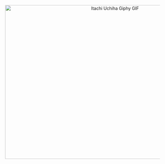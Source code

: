 <div align="center">
    <img height="500" width="700" src="https://media.giphy.com/media/kN79e1NI1QErC/giphy.gif" alt="Itachi Uchiha Giphy GIF" />
</div>
